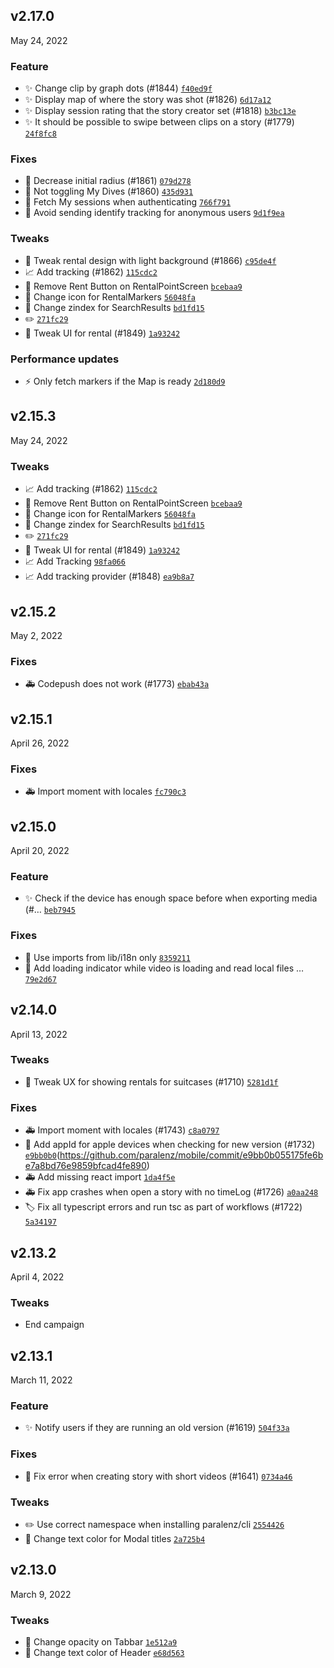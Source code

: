 ## v2.17.0
May 24, 2022

### Feature
* ✨  Change clip by graph dots (#1844) [`f40ed9f`](https://github.com/paralenz/mobile/commit/f40ed9f04d3f25911949ef78315693451767e0bd)
* ✨ Display map of where the story was shot (#1826) [`6d17a12`](https://github.com/paralenz/mobile/commit/6d17a126a2c1c53ef9243d82f867b8042d0ed1c0)
* ✨ Display session rating that the story creator set (#1818) [`b3bc13e`](https://github.com/paralenz/mobile/commit/b3bc13e0296281568d3337af94e2711ca0ba1cf3)
* ✨ It should be possible to swipe between clips on a story (#1779) [`24f8fc8`](https://github.com/paralenz/mobile/commit/24f8fc845272a5ca1ff3d9cfe3a020ac5137ac64)


### Fixes
* 🐛 Decrease initial radius (#1861) [`079d278`](https://github.com/paralenz/mobile/commit/079d278a7c34a9857de52d0afa82893755deeaba)
* 🐛 Not toggling My Dives (#1860) [`435d931`](https://github.com/paralenz/mobile/commit/435d9319c17e4356f80e2ae4dc58fc9514e13c9b)
* 🐛 Fetch My sessions when authenticating [`766f791`](https://github.com/paralenz/mobile/commit/766f7912cf7bd35c9351cf6b5264e7e16c8b9765)
* 🐛 Avoid sending identify tracking for anonymous users [`9d1f9ea`](https://github.com/paralenz/mobile/commit/9d1f9ea6bbfdaa99c7c044d30e42b4985df71a63)


### Tweaks
* 💄 Tweak rental design with light background (#1866) [`c95de4f`](https://github.com/paralenz/mobile/commit/c95de4fef53931905584c2e48844e03f93967aa4)
* 📈 Add tracking (#1862) [`115cdc2`](https://github.com/paralenz/mobile/commit/115cdc2bd6ad44bf977dac4f2a4019da903bd2be)
* 💄 Remove Rent Button on RentalPointScreen [`bcebaa9`](https://github.com/paralenz/mobile/commit/bcebaa9405afb0f6ee83dd7521fc6cc2d57aa78e)
* 💄 Change icon for RentalMarkers [`56048fa`](https://github.com/paralenz/mobile/commit/56048faf5fc83747cc560ffda80e3bfd05268409)
* 💄 Change zindex for SearchResults [`bd1fd15`](https://github.com/paralenz/mobile/commit/bd1fd159322b6f31de73c1183fc4bd19069bdbfb)
* ✏️ [`271fc29`](https://github.com/paralenz/mobile/commit/271fc293bbafc6f772fa9d7a0d1ecd1ce5f103d2)
* 💄 Tweak UI for rental (#1849) [`1a93242`](https://github.com/paralenz/mobile/commit/1a9324264305a51bbcdc0bf91f4bb2e29a7854fc)


### Performance updates
* ⚡️ Only fetch markers if the Map is ready [`2d180d9`](https://github.com/paralenz/mobile/commit/2d180d9fc098bba7da4c4bef43aef680847506a1)



## v2.15.3
May 24, 2022

### Tweaks
* 📈 Add tracking (#1862) [`115cdc2`](https://github.com/paralenz/mobile/commit/115cdc2bd6ad44bf977dac4f2a4019da903bd2be)
* 💄 Remove Rent Button on RentalPointScreen [`bcebaa9`](https://github.com/paralenz/mobile/commit/bcebaa9405afb0f6ee83dd7521fc6cc2d57aa78e)
* 💄 Change icon for RentalMarkers [`56048fa`](https://github.com/paralenz/mobile/commit/56048faf5fc83747cc560ffda80e3bfd05268409)
* 💄 Change zindex for SearchResults [`bd1fd15`](https://github.com/paralenz/mobile/commit/bd1fd159322b6f31de73c1183fc4bd19069bdbfb)
* ✏️ [`271fc29`](https://github.com/paralenz/mobile/commit/271fc293bbafc6f772fa9d7a0d1ecd1ce5f103d2)
* 💄 Tweak UI for rental (#1849) [`1a93242`](https://github.com/paralenz/mobile/commit/1a9324264305a51bbcdc0bf91f4bb2e29a7854fc)
* 📈 Add Tracking [`98fa066`](https://github.com/paralenz/mobile/commit/98fa06638e8f9a18b236a64afd01a51834c8e4cf)
* 📈 Add tracking provider (#1848) [`ea9b8a7`](https://github.com/paralenz/mobile/commit/ea9b8a71501cad4cafa229dc0de968a547a26db5)


## v2.15.2
May 2, 2022

### Fixes
* 🚑️ Codepush does not work (#1773) [`ebab43a`](https://github.com/paralenz/mobile/commit/ebab43a5c0b089d2a8b1077fb8d259fad5111f0b)


## v2.15.1
April 26, 2022

### Fixes
* 🚑 Import moment with locales [`fc790c3`](https://github.com/paralenz/mobile/commit/fc790c3e34b0f2650543569462284c23939a942e)



## v2.15.0
April 20, 2022

### Feature
* ✨ Check if the device has enough space before when exporting media (#… [`beb7945`](https://github.com/paralenz/mobile/commit/beb79451960298c520489a4161751228fc1c68e2)


### Fixes
* 🐛 Use imports from lib/i18n only [`8359211`](https://github.com/paralenz/mobile/commit/8359211fc78aea7ee760fcfc8925d6284bb27961)
* 🐛 Add loading indicator while video is loading and read local files … [`79e2d67`](https://github.com/paralenz/mobile/commit/79e2d67b63586653d093b398450855f579dad890)


## v2.14.0
April 13, 2022

### Tweaks
* 🔧 Tweak UX for showing rentals for suitcases (#1710) [`5281d1f`](https://github.com/paralenz/mobile/commit/5281d1f5158f1b69e33e6130fa56fe2b44f73e5a)


### Fixes
* 🚑 Import moment with locales (#1743)  [`c8a0797`](https://github.com/paralenz/mobile/commit/c8a0797248cddf1e0fcdc4e6109a6ee4ceeedcb9)
* 🐛 Add appId for apple devices when checking for new version (#1732) [`e9bb0b0`](https://github.com/paralenz/mobile/commit/e9bb0b055175fe6be7a8bd76e9859bfcad4fe890)(https://github.com/paralenz/mobile/commit/e9bb0b055175fe6be7a8bd76e9859bfcad4fe890)
* 🚑 Add missing react import [`1da4f5e`](https://github.com/paralenz/mobile/commit/1da4f5edd261cf0af77c63d056ac12b5399173aa)
* 🚑 Fix app crashes when open a story with no timeLog (#1726) [`a0aa248`](https://github.com/paralenz/mobile/commit/a0aa2483929a093dd5f943ccbf6c5ba89437ce05)
* 🏷️ Fix all typescript errors and run tsc as part of workflows (#1722) [`5a34197`](https://github.com/paralenz/mobile/commit/5a341973db799c7e29b693ccb6b905a00eefbecf)



## v2.13.2
April 4, 2022

### Tweaks
* End campaign




## v2.13.1
March 11, 2022

### Feature
* ✨ Notify users if they are running an old version (#1619) [`504f33a`](https://github.com/paralenz/mobile/commit/504f33a26a4763aea5536cdc82ddf6d536916f1c)


### Fixes
* 🐛 Fix error when creating story with short videos (#1641) [`0734a46`](https://github.com/paralenz/mobile/commit/0734a4656eb3950261bac86c7cebd0edaeafca89)


### Tweaks
* ✏️ Use correct namespace when installing paralenz/cli [`2554426`](https://github.com/paralenz/mobile/commit/255442658b62787af8564b5d711412ac1b4fb7b1)
* 💄 Change text color for Modal titles [`2a725b4`](https://github.com/paralenz/mobile/commit/2a725b4ef4298eabbb88963160a4cb4f6c5a7ac6)





## v2.13.0
March 9, 2022

### Tweaks
* 💄 Change opacity on Tabbar [`1e512a9`](https://github.com/paralenz/mobile/commit/1e512a9cc37ff804ada27f199924ba4f285f00cc)
* 💄 Change text color of Header [`e68d563`](https://github.com/paralenz/mobile/commit/e68d56360b8344568c82871c2cb8f1982f634ff6)
